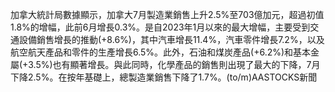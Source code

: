 加拿大統計局數據顯示，加拿大7月製造業銷售上升2.5%至703億加元，超過初值1.8%的增幅，此前6月增長0.3%。是自2023年1月以來的最大增幅，主要受到交通設備銷售增長的推動(+8.6%)，其中汽車增長11.4%，汽車零件增長7.2%，以及航空航天產品和零件的生產增長6.5%。此外，石油和煤炭產品(+6.2%)和基本金屬(+3.5%)也有顯著增長。與此同時，化學產品的銷售則出現了最大的下降，7月下降2.5%。在按年基礎上，總製造業銷售下降了1.7%。(to/m)AASTOCKS新聞